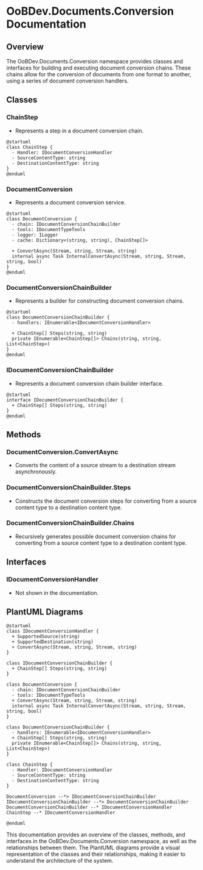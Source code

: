 # OoBDev.Documents.Conversion Documentation

## Overview

The OoBDev.Documents.Conversion namespace provides classes and interfaces for building and executing document conversion chains. These chains allow for the conversion of documents from one format to another, using a series of document conversion handlers.

## Classes

### ChainStep

* Represents a step in a document conversion chain.

```plantuml
@startuml
class ChainStep {
  - Handler: IDocumentConversionHandler
  - SourceContentType: string
  - DestinationContentType: string
}
@enduml
```

### DocumentConversion

* Represents a document conversion service.

```plantuml
@startuml
class DocumentConversion {
  - chain: IDocumentConversionChainBuilder
  - tools: IDocumentTypeTools
  - logger: ILogger
  - cache: Dictionary<(string, string), ChainStep[]>

  + ConvertAsync(Stream, string, Stream, string)
  internal async Task InternalConvertAsync(Stream, string, Stream, string, bool)
}
@enduml
```

### DocumentConversionChainBuilder

* Represents a builder for constructing document conversion chains.

```plantuml
@startuml
class DocumentConversionChainBuilder {
  - handlers: IEnumerable<IDocumentConversionHandler>

  + ChainStep[] Steps(string, string)
  private IEnumerable<ChainStep[]> Chains(string, string, List<ChainStep>)
}
@enduml
```

### IDocumentConversionChainBuilder

* Represents a document conversion chain builder interface.

```plantuml
@startuml
interface IDocumentConversionChainBuilder {
  + ChainStep[] Steps(string, string)
}
@enduml
```

## Methods

### DocumentConversion.ConvertAsync

* Converts the content of a source stream to a destination stream asynchronously.

### DocumentConversionChainBuilder.Steps

* Constructs the document conversion steps for converting from a source content type to a destination content type.

### DocumentConversionChainBuilder.Chains

* Recursively generates possible document conversion chains for converting from a source content type to a destination content type.

## Interfaces

### IDocumentConversionHandler

* Not shown in the documentation.

## PlantUML Diagrams

```plantuml
@startuml
class IDocumentConversionHandler {
  + SupportedSource(string)
  + SupportedDestination(string)
  + ConvertAsync(Stream, string, Stream, string)
}

class IDocumentConversionChainBuilder {
  + ChainStep[] Steps(string, string)
}

class DocumentConversion {
  - chain: IDocumentConversionChainBuilder
  - tools: IDocumentTypeTools
  + ConvertAsync(Stream, string, Stream, string)
  internal async Task InternalConvertAsync(Stream, string, Stream, string, bool)
}

class DocumentConversionChainBuilder {
  - handlers: IEnumerable<IDocumentConversionHandler>
  + ChainStep[] Steps(string, string)
  private IEnumerable<ChainStep[]> Chains(string, string, List<ChainStep>)
}

class ChainStep {
  - Handler: IDocumentConversionHandler
  - SourceContentType: string
  - DestinationContentType: string
}

DocumentConversion --*> IDocumentConversionChainBuilder
IDocumentConversionChainBuilder --*> DocumentConversionChainBuilder
DocumentConversionChainBuilder --* IDocumentConversionHandler
ChainStep --* IDocumentConversionHandler

@enduml
```

This documentation provides an overview of the classes, methods, and interfaces in the OoBDev.Documents.Conversion namespace, as well as the relationships between them. The PlantUML diagrams provide a visual representation of the classes and their relationships, making it easier to understand the architecture of the system.